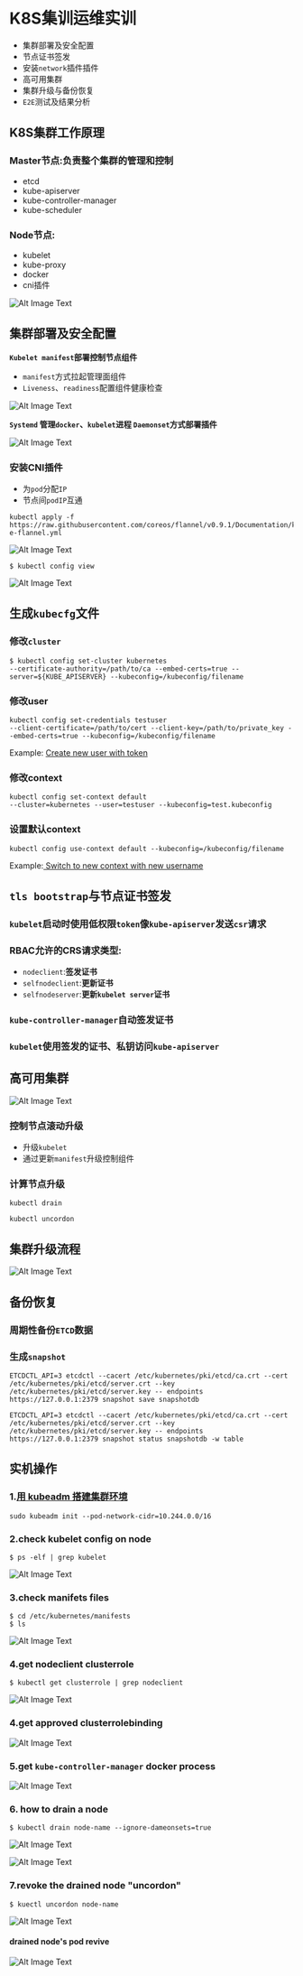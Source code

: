 # K8S集训运维实训

* 集群部署及安全配置
* 节点证书签发
* 安装`network`插件插件
* 高可用集群
* 集群升级与备份恢复
* `E2E`测试及结果分析

## K8S集群工作原理

### Master节点:负责整个集群的管理和控制

* etcd
* kube-apiserver
* kube-controller-manager
* kube-scheduler

### Node节点:

* kubelet
* kube-proxy 
* docker
* cni插件

![Alt Image Text](images/7_1.png "Body image")

## 集群部署及安全配置

**`Kubelet manifest`部署控制节点组件**

* `manifest`方式拉起管理面组件
* `Liveness`、`readiness`配置组件健康检查

![Alt Image Text](images/7_2.png "Body image")

**`Systemd` 管理`docker`、`kubelet`进程 `Daemonset`方式部署插件**

![Alt Image Text](images/7_3.png "Body image")

### 安装CNI插件

* 为`pod`分配`IP`
* 节点间`podIP`互通

```
kubectl apply -f
https://raw.githubusercontent.com/coreos/flannel/v0.9.1/Documentation/kub
e-flannel.yml
```
![Alt Image Text](images/7_4.png "Body image")


```
$ kubectl config view
```


![Alt Image Text](images/7_5.png "Body image")


## 生成`kubecfg`文件

### 修改`cluster`

```
$ kubectl config set-cluster kubernetes
--certificate-authority=/path/to/ca --embed-certs=true --server=${KUBE_APISERVER} --kubeconfig=/kubeconfig/filename
```

### 修改user

```
kubectl config set-credentials testuser
--client-certificate=/path/to/cert --client-key=/path/to/private_key --embed-certs=true --kubeconfig=/kubeconfig/filename
```

Example: [Create new user with token](https://github.com/Chao-Xi/JacobTechBlog/blob/master/k8s_cka/6CKA_Security.md#3create-new-user-with-token)

### 修改context

```
kubectl config set-context default
--cluster=kubernetes --user=testuser --kubeconfig=test.kubeconfig
```

### 设置默认context

```
kubectl config use-context default --kubeconfig=/kubeconfig/filename
```

Example:[ Switch to new context with new username](https://github.com/Chao-Xi/JacobTechBlog/blob/master/k8s_cka/6CKA_Security.md#5switch-to-new-context-with-new-username)


## `tls bootstrap`与节点证书签发

### `kubelet`启动时使用低权限`token`像`kube-apiserver`发送`csr`请求

### RBAC允许的CRS请求类型:

* `nodeclient`:**签发证书**
* `selfnodeclient`:**更新证书** 
* `selfnodeserver`:**更新`kubelet server`证书**


### `kube-controller-manager`自动签发证书

### `kubelet`使用签发的证书、私钥访问`kube-apiserver`


## 高可用集群

![Alt Image Text](images/7_6.png "Body image")

### 控制节点滚动升级 

* 升级`kubelet`
* 通过更新`manifest`升级控制组件

### 计算节点升级

```
kubectl drain

kubectl uncordon
```

## 集群升级流程

![Alt Image Text](images/7_7.png "Body image")


## 备份恢复

### 周期性备份`ETCD`数据


### 生成`snapshot`

```
ETCDCTL_API=3 etcdctl --cacert /etc/kubernetes/pki/etcd/ca.crt --cert /etc/kubernetes/pki/etcd/server.crt --key /etc/kubernetes/pki/etcd/server.key -- endpoints https://127.0.0.1:2379 snapshot save snapshotdb
```

```
ETCDCTL_API=3 etcdctl --cacert /etc/kubernetes/pki/etcd/ca.crt --cert /etc/kubernetes/pki/etcd/server.crt --key /etc/kubernetes/pki/etcd/server.key -- endpoints https://127.0.0.1:2379 snapshot status snapshotdb -w table
```

## 实机操作


### 1.[用 kubeadm 搭建集群环境](https://github.com/Chao-Xi/JacobTechBlog/blob/master/k8s_dev/kubeadm12/1Kubeadm_Setup.md)

```
sudo kubeadm init --pod-network-cidr=10.244.0.0/16
```

### 2.check kubelet config on node

```
$ ps -elf | grep kubelet
```

![Alt Image Text](images/7_8.png "Body image")


### 3.check manifets files

```
$ cd /etc/kubernetes/manifests
$ ls
```
![Alt Image Text](images/7_9.png "Body image")


### 4.get nodeclient clusterrole

```
$ kubectl get clusterrole | grep nodeclient
```

![Alt Image Text](images/7_10.png "Body image")


### 4.get approved clusterrolebinding

![Alt Image Text](images/7_11.png "Body image")

### 5.get `kube-controller-manager` docker process

![Alt Image Text](images/7_12.png "Body image")

### 6. how to drain a node

```
$ kubectl drain node-name --ignore-dameonsets=true
```

![Alt Image Text](images/7_13.png "Body image")


![Alt Image Text](images/7_14.png "Body image")

### 7.revoke the drained node "uncordon"

```
$ kuectl uncordon node-name 
```

![Alt Image Text](images/7_15.png "Body image")

#### drained node's pod revive 

![Alt Image Text](images/7_16.png "Body image")


